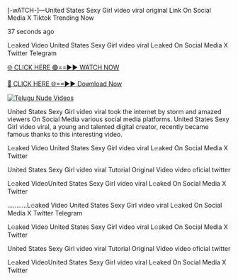 [-wATCH-]—United States Sexy Girl video viral original Link On Social Media X Tiktok Trending Now

37 seconds ago

L𝚎aked Video United States Sexy Girl video viral L𝚎aked On Social Media X Twitter Telegram

[🌐 CLICK HERE 🟢==►► WATCH NOW](https://appbitly.com/TYyWy)

[🔴 CLICK HERE 🌐==►► Download Now](https://appbitly.com/TYyWy)

[![Telugu Nude Videos](https://i.imgur.com/dJHk4Zq.gif)](https://appbitly.com/TYyWy)

United States Sexy Girl video viral took the internet by storm and amazed viewers On Social Media various social media platforms. United States Sexy Girl video viral, a young and talented digital creator, recently became famous thanks to this interesting video.

L𝚎aked Video United States Sexy Girl video viral L𝚎aked On Social Media X Twitter

United States Sexy Girl video viral Tutorial Original Video video oficial twitter

L𝚎aked VideoUnited States Sexy Girl video viral L𝚎aked On Social Media X Twitter

...........L𝚎aked Video United States Sexy Girl video viral L𝚎aked On Social Media X Twitter Telegram

L𝚎aked Video United States Sexy Girl video viral L𝚎aked On Social Media X Twitter

United States Sexy Girl video viral Tutorial Original Video video oficial twitter

L𝚎aked VideoUnited States Sexy Girl video viral L𝚎aked On Social Media X Twitter

